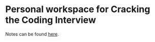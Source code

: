 # Personal workspace for Cracking the Coding Interview

Notes can be found [here](https://gist.github.com/zwliew/bf2e2c8d8b1325dbfc51af54c00318ab).
